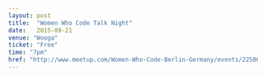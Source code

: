 ```yaml
---
layout: post
title:  "Women Who Code Talk Night"
date:   2015-09-21
venue: "Wooga"
ticket: "Free"
time: "7pm"
href: "http://www.meetup.com/Women-Who-Code-Berlin-Germany/events/225064321/"
---
```

